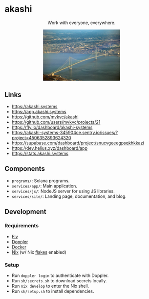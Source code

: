 # akashi

<div align="center">
    <p>Work with everyone, everywhere.</p>
    <img src="assets/bridge.jpg" width="50%">
</div>

## Links

- https://akashi.systems
- https://app.akashi.systems
- https://github.com/mvkvc/akashi
- https://github.com/users/mvkvc/projects/21
- https://fly.io/dashboard/akashi-systems
- https://akashi-systems-345904ce.sentry.io/issues/?project=4506352893624320
- https://supabase.com/dashboard/project/snucvgeeegpsqkhkkazi
- https://dev.helius.xyz/dashboard/app
- https://stats.akashi.systems

## Components

- `programs/`: Solana programs.
- `services/app/`: Main application.
- `services/js/`: NodeJS server for using JS libraries.
- `services/site/`: Landing page, documentation, and blog.

## Development

### Requirements

- [Fly](https://fly.io/docs/hands-on/install-flyctl)
- [Doppler](https://docs.doppler.com/docs/install-cli)
- [Docker](https://docs.docker.com/get-docker/)
- [Nix](https://nixos.org/download.html) (w/ Nix [flakes](https://nixos.wiki/wiki/Flakes) enabled)

### Setup

- Run `doppler login` to authenticate with Doppler.
- Run `sh/secrets.sh` to download secrets locally.
- Run `nix develop` to enter the Nix shell.
- Run `sh/setup.sh` to install dependencies.
